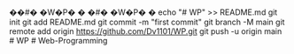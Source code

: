 ��#� �W�P�
�
�#� �W�P�
�
echo "# WP" >> README.md
git init
git add README.md
git commit -m "first commit"
git branch -M main
git remote add origin https://github.com/Dv1101/WP.git
git push -u origin main
#   W P  
 #   W e b - P r o g r a m m i n g  
 